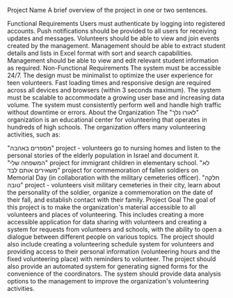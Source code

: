 Project Name
A brief overview of the project in one or two sentences.

Functional Requirements
Users must authenticate by logging into registered accounts.
Push notifications should be provided to all users for receiving updates and messages.
Volunteers should be able to view and join events created by the management.
Management should be able to extract student details and lists in Excel format with sort and search capabilities.
Management should be able to view and edit relevant student information as required.
Non-Functional Requirements
The system must be accessible 24/7.
The design must be minimalist to optimize the user experience for teen volunteers.
Fast loading times and responsive design are required across all devices and browsers (within 3 seconds maximum).
The system must be scalable to accommodate a growing user base and increasing data volume.
The system must consistently perform well and handle high traffic without downtime or errors.
About the Organization
The "לאורו נלך" organization is an educational center for volunteering that operates in hundreds of high schools. The organization offers many volunteering activities, such as:

"מספרים באהבה" project - volunteers go to nursing homes and listen to the personal stories of the elderly population in Israel and document it.
"המשפחה שלי" project for immigrant children in elementary school.
"לא משאירים אותם לבד" project for commemoration of fallen soldiers on Memorial Day (in collaboration with the military cemeteries officer).
"חלקה טובה" project - volunteers visit military cemeteries in their city, learn about the personality of the soldier, organize a commemoration on the date of their fall, and establish contact with their family.
Project Goal
The goal of this project is to make the organization's material accessible to all volunteers and places of volunteering. This includes creating a more accessible application for data sharing with volunteers and creating a system for requests from volunteers and schools, with the ability to open a dialogue between different people on various topics. The project should also include creating a volunteering schedule system for volunteers and providing access to their personal information (volunteering hours and the fixed volunteering place) with reminders to volunteer. The project should also provide an automated system for generating signed forms for the convenience of the coordinators. The system should provide data analysis options to the management to improve the organization's volunteering activities.



